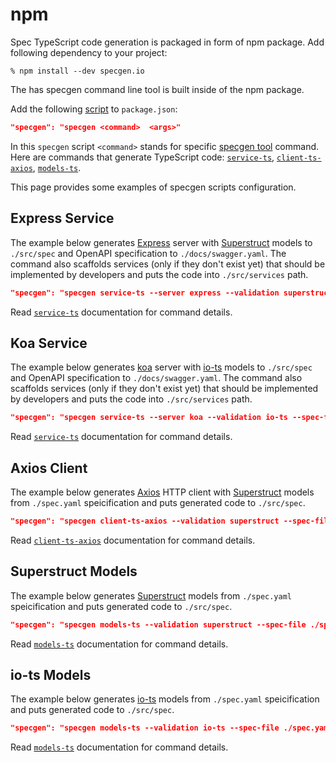 # npm

Spec TypeScript code generation is packaged in form of npm package. Add following dependency to your project:

```shell
% npm install --dev specgen.io
```

The has specgen command line tool is built inside of the npm package.

Add the following [script](https://docs.npmjs.com/cli/v7/using-npm/scripts) to `package.json`:

```json
"specgen": "specgen <command>  <args>"
```

In this `specgen` script `<command>` stands for specific [specgen tool](specgen/specgen.md) command. Here are commands that generate TypeScript code: [`service-ts`](specgen/specgen.md#service-ts), [`client-ts-axios`](specgen/specgen.md#client-ts-axios), [`models-ts`](specgen/specgen.md#models-ts).

This page provides some examples of specgen scripts configuration.

## Express Service

The example below generates [Express](https://expressjs.com/) server with [Superstruct](https://docs.superstructjs.org/) models to `./src/spec` and OpenAPI specification to `./docs/swagger.yaml`. The command also scaffolds services (only if they don't exist yet) that should be implemented by developers and puts the code into `./src/services` path.

```json
"specgen": "specgen service-ts --server express --validation superstruct --spec-file ./spec.yaml --generate-path ./src/spec --swagger-path ./docs/swagger.yaml --services-path ./src/services"
```

Read [`service-ts`](specgen/specgen.md#service-ts) documentation for command details.

## Koa Service

The example below generates [koa](https://koajs.com/) server with [io-ts](https://github.com/gcanti/io-ts) models to `./src/spec` and OpenAPI specification to `./docs/swagger.yaml`. The command also scaffolds services (only if they don't exist yet) that should be implemented by developers and puts the code into `./src/services` path.

```json
"specgen": "specgen service-ts --server koa --validation io-ts --spec-file ./spec.yaml --generate-path ./src/spec --swagger-path ./docs/swagger.yaml --services-path ./src/services"
```

Read [`service-ts`](specgen/specgen.md#service-ts) documentation for command details.

## Axios Client

The example below generates [Axios](https://axios-http.com/docs/intro) HTTP client with [Superstruct](https://docs.superstructjs.org/) models from `./spec.yaml` speicification and puts generated code to `./src/spec`.


```json
"specgen": "specgen client-ts-axios --validation superstruct --spec-file ./spec.yaml --generate-path ./src/spec"
```

Read [`client-ts-axios`](specgen/specgen.md#client-ts-axios) documentation for command details.

## Superstruct Models

The example below generates [Superstruct](https://docs.superstructjs.org/) models from `./spec.yaml` speicification and puts generated code to `./src/spec`.

```json
"specgen": "specgen models-ts --validation superstruct --spec-file ./spec.yaml --generate-path ./src/spec"
```

Read [`models-ts`](specgen/specgen.md#models-ts) documentation for command details.

## io-ts Models

The example below generates [io-ts](https://github.com/gcanti/io-ts) models from `./spec.yaml` speicification and puts generated code to `./src/spec`.

```json
"specgen": "specgen models-ts --validation io-ts --spec-file ./spec.yaml --generate-path ./src/spec"
```

Read [`models-ts`](specgen/specgen.md#models-ts) documentation for command details.
